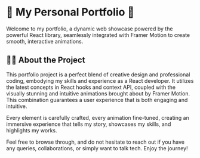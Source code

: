 # 🚀 My Personal Portfolio 🎨

Welcome to my portfolio, a dynamic web showcase powered by the powerful React library, seamlessly integrated with Framer Motion to create smooth, interactive animations.

## 👩‍💻 About the Project

This portfolio project is a perfect blend of creative design and professional coding, embodying my skills and experience as a React developer. It utilizes the latest concepts in React hooks and context API, coupled with the visually stunning and intuitive animations brought about by Framer Motion. This combination guarantees a user experience that is both engaging and intuitive.

Every element is carefully crafted, every animation fine-tuned, creating an immersive experience that tells my story, showcases my skills, and highlights my works.

Feel free to browse through, and do not hesitate to reach out if you have any queries, collaborations, or simply want to talk tech. Enjoy the journey!
